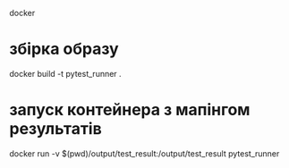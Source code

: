 docker
# збірка образу
docker build -t pytest_runner .

# запуск контейнера з мапінгом результатів
docker run -v $(pwd)/output/test_result:/output/test_result pytest_runner
